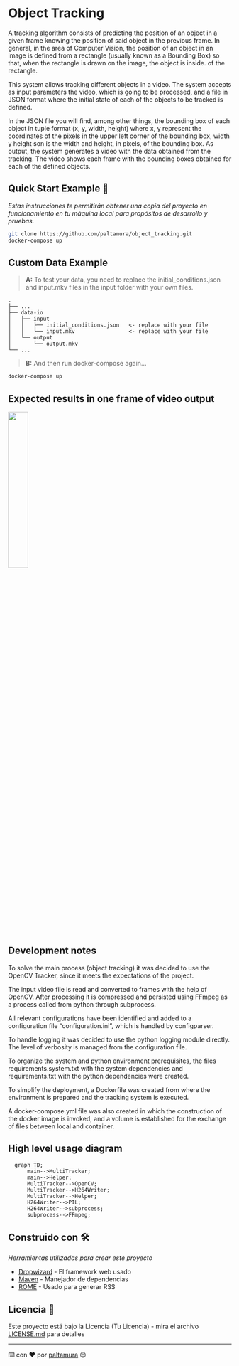 # Object Tracking

A tracking algorithm consists of predicting the position of an object in a given frame knowing the position of said object in the previous frame. In general, in the area of Computer Vision, the position of an object in an image is defined from a rectangle (usually known as a Bounding Box) so that, when the rectangle is drawn on the image, the object is inside. of the rectangle.

This system allows tracking different objects in a video.
The system accepts as input parameters the video, which is going to be processed, and a file in JSON format where the initial state of each of the objects to be tracked is defined.

In the JSON file you will find, among other things, the bounding box of each object in tuple format (x, y, width, height) where x, y represent the coordinates of the pixels in the upper left corner of the bounding box, width y height son is the width and height, in pixels, of the bounding box.
As output, the system generates a video with the data obtained from the tracking. The video shows each frame with the bounding boxes obtained for each of the defined objects.


## Quick Start Example 🚀

_Estas instrucciones te permitirán obtener una copia del proyecto en funcionamiento en tu máquina local para propósitos de desarrollo y pruebas._

```Bash
git clone https://github.com/paltamura/object_tracking.git
docker-compose up
```

## Custom Data Example

> **A:** To test your data, you need to replace the initial_conditions.json and input.mkv files in the input folder with your own files.

    .
    ├── ...
    ├── data-io
    │   ├── input
    │   │   ├── initial_conditions.json   <- replace with your file
    │   │   └── input.mkv                 <- replace with your file
    │   └── output
    │       └── output.mkv                
    └── ...

> **B:** And then run docker-compose again...
```Bash
docker-compose up
```

## Expected results in one frame of video output 
<img src="https://user-images.githubusercontent.com/84106110/156944048-a6efe75f-6773-446f-a057-3b9b9442c1fe.png" width=30% height=30%>

## Development notes 

To solve the main process (object tracking) it was decided to use the OpenCV Tracker, since it meets the expectations of the project.

The input video file is read and converted to frames with the help of OpenCV. After processing it is compressed and persisted using FFmpeg as a process called from python through subprocess.

All relevant configurations have been identified and added to a configuration file “configuration.ini”, which is handled by configparser.

To handle logging it was decided to use the python logging module directly. The level of verbosity is managed from the configuration file.

To organize the system and python environment prerequisites, the files requirements.system.txt with the system dependencies and requirements.txt with the python dependencies were created.

To simplify the deployment, a Dockerfile was created from where the environment is prepared and the tracking system is executed.

A docker-compose.yml file was also created in which the construction of the docker image is invoked, and a volume is established for the exchange of files between local and container.

## High level usage diagram

```mermaid
  graph TD;
      main-->MultiTracker;
      main-->Helper;
      MultiTracker-->OpenCV;
      MultiTracker-->H264Writer;
      MultiTracker-->Helper;
      H264Writer-->PIL;
      H264Writer-->subprocess;
      subprocess-->FFmpeg;
```


## Construido con 🛠️

_Herramientas utilizadas para crear este proyecto_

* [Dropwizard](http://www.dropwizard.io/1.0.2/docs/) - El framework web usado
* [Maven](https://maven.apache.org/) - Manejador de dependencias
* [ROME](https://rometools.github.io/rome/) - Usado para generar RSS

## Licencia 📄

Este proyecto está bajo la Licencia (Tu Licencia) - mira el archivo [LICENSE.md](LICENSE.md) para detalles

---
⌨️ con ❤️ por [paltamura](https://github.com/paltamura) 😊
















